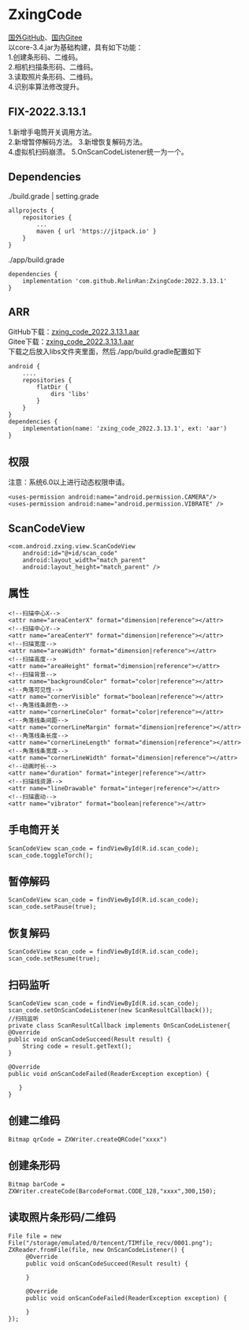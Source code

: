 # ZxingCode
[国外GitHub](https://github.com/RelinRan/ZxingCode)、[国内Gitee](https://gitee.com/relin/ZxingCode)  
以core-3.4.jar为基础构建，具有如下功能：  
1.创建条形码、二维码。  
2.相机扫描条形码、二维码。  
3.读取照片条形码、二维码。   
4.识别率算法修改提升。  
## FIX-2022.3.13.1
1.新增手电筒开关调用方法。  
2.新增暂停解码方法。
3.新增恢复解码方法。  
4.虚拟机扫码崩溃。
5.OnScanCodeListener统一为一个。
## Dependencies
./build.grade | setting.grade
```
allprojects {
    repositories {
		...
		maven { url 'https://jitpack.io' }
	}
}
```
./app/build.grade
```
dependencies {
	implementation 'com.github.RelinRan:ZxingCode:2022.3.13.1'
}
```
## ARR
GitHub下载：[zxing_code_2022.3.13.1.aar](https://github.com/RelinRan/AndroidPay/blob/master/zxing_code_2022.3.13.1.aar)  
Gitee下载：[zxing_code_2022.3.13.1.aar](https://gitee.com/relin/AndroidPay/blob/master/zxing_code_2022.3.13.1.aar)  
下载之后放入libs文件夹里面，然后./app/build.gradle配置如下
```
android {
    ....
    repositories {
        flatDir {
            dirs 'libs'
        }
    }
}
dependencies {
    implementation(name: 'zxing_code_2022.3.13.1', ext: 'aar')
}
```
## 权限
注意：系统6.0以上进行动态权限申请。
```
<uses-permission android:name="android.permission.CAMERA"/>
<uses-permission android:name="android.permission.VIBRATE" />
```
## ScanCodeView
```
<com.android.zxing.view.ScanCodeView
    android:id="@+id/scan_code"
    android:layout_width="match_parent"
    android:layout_height="match_parent" />
```
## 属性
```
<!--扫描中心X-->
<attr name="areaCenterX" format="dimension|reference"></attr>
<!--扫描中心Y-->
<attr name="areaCenterY" format="dimension|reference"></attr>
<!--扫描宽度-->
<attr name="areaWidth" format="dimension|reference"></attr>
<!--扫描高度-->
<attr name="areaHeight" format="dimension|reference"></attr>
<!--扫描背景-->
<attr name="backgroundColor" format="color|reference"></attr>
<!--角落可见性-->
<attr name="cornerVisible" format="boolean|reference"></attr>
<!--角落线条颜色-->
<attr name="cornerLineColor" format="color|reference"></attr>
<!--角落线条间距-->
<attr name="cornerLineMargin" format="dimension|reference"></attr>
<!--角落线条长度-->
<attr name="cornerLineLength" format="dimension|reference"></attr>
<!--角落线条宽度-->
<attr name="cornerLineWidth" format="dimension|reference"></attr>
<!--动画时长-->
<attr name="duration" format="integer|reference"></attr>
<!--扫描线资源-->
<attr name="lineDrawable" format="integer|reference"></attr>
<!--扫描震动-->
<attr name="vibrator" format="boolean|reference"></attr>
```
## 手电筒开关
```
ScanCodeView scan_code = findViewById(R.id.scan_code);
scan_code.toggleTorch();
```
## 暂停解码
```
ScanCodeView scan_code = findViewById(R.id.scan_code);
scan_code.setPause(true);
```
## 恢复解码
```
ScanCodeView scan_code = findViewById(R.id.scan_code);
scan_code.setResume(true);
```
## 扫码监听
```
ScanCodeView scan_code = findViewById(R.id.scan_code);
scan_code.setOnScanCodeListener(new ScanResultCallback());
//扫码监听
private class ScanResultCallback implements OnScanCodeListener{
@Override
public void onScanCodeSucceed(Result result) {
    String code = result.getText();
}

@Override
public void onScanCodeFailed(ReaderException exception) {

   }
}
```
## 创建二维码
```
Bitmap qrCode = ZXWriter.createQRCode("xxxx")
```
## 创建条形码
```
Bitmap barCode = ZXWriter.createCode(BarcodeFormat.CODE_128,"xxxx",300,150);
```
## 读取照片条形码/二维码
```
File file = new File("/storage/emulated/0/tencent/TIMfile_recv/0001.png");
ZXReader.fromFile(file, new OnScanCodeListener() {
     @Override
     public void onScanCodeSucceed(Result result) {

     }

     @Override
     public void onScanCodeFailed(ReaderException exception) {

     }
});
```
